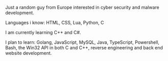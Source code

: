 Just a random guy from Europe interested in cyber security and malware development.

Languages i know: HTML, CSS, Lua, Python, C

I am currently learning C++ and C#.

I plan to learn: Golang, JavaScript, MySQL, Java, TypeScript, Powershell, Bash, the Win32 API in both C and C++, reverse engineering and back end website development.